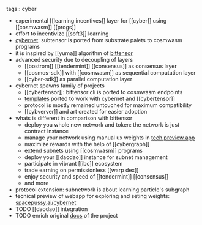 tags:: cyber

- experimental [[learning incentives]] layer for [[cyber]] using [[cosmwasm]] [[progs]]
- effort to incentivize [[soft3]] learning
- [cybernet](https://github.com/cybercongress/cybernet): subtensor is ported from substrate palets to cosmwasm programs
- it is inspired by [[yuma]] algorithm of [bittensor](https://cyb.ai/oracle/ask/QmUwHh7mKJhVMfnnNuDLeDfkUoknHu9FH9bZiS65MaHL72)
- advanced security due to decoupling of layers
	- [[bostrom]] [[tendermint]] [[consensus]] as consensus layer
	- [[cosmos-sdk]] with [[cosmwasm]] as sequential computation layer
	- [[cyber-sdk]] as parallel computation layer
- cybernet spawns family of projects
	- [[cybertensor]]: bittensor cli is ported to cosmwasm endpoints
	- [templates](https://github.com/cybercongress/cybertensor-subnet-template) ported to work with cybernet and [[cybertensor]]
	- protocol is mostly remained untouched for maximum compatibility
	- [[cybverver]] and art created for easier adoption
- whats is different in comparison with bittensor
	- deploy you whole new network and token: the network is just contract instance
	- manage your network using manual ux weights in [tech preview app](https://spacepussy.ai/cybernet/subnets/0)
	- maximize rewards with the help of [[cybergraph]]
	- extend subnets using [[cosmwasm]] programs
	- deploy your [[daodao]] instance for subnet management
	- participate in vibrant [[ibc]] ecosystem
	- trade earning on permissionless [[warp dex]]
	- enjoy security and speed of [[tendermint]] [[consensus]]
	- and more
- protocol extension: subnetwork is about learning particle's subgraph
- tecnical preview of webapp for exploring and seting weights: [spacepussy.ai/cybernet](https://spacepussy.ai/cybernet)
- TODO [[daodao]] integration
- TODO enrich original [docs](https://docs.spacepussy.ai/) of the project